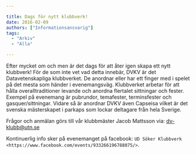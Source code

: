 ```yaml
---

title: Dags för nytt klubbverk!
date: 2016-02-09
authors: ["Informationsansvarig"]
tags:
  - "Arkiv"
  - "Alla"

---
```


Efter mycket om och men är det dags för att åter igen skapa ett nytt
  klubbverk! För de som inte vet vad detta innebär, DVKV är det
  Datavetenskapliga klubbverket. De anordnar eller har ett finger med i
  spelet på det mesta som händer i evenemangsväg. Klubbverket arbetar
  för att hålla overalltraditioner levande och anordna flertalet
  sittningar och fester.
 Exempel på evenemang är pubrundor, temafester, terminsfester och
  gasquer/sittningar. Vidare så är anordnar DVKV även Capseisa vilket är
  det svenska mästerskapet i parkaps som lockar deltagare från hela
  Sverige.

Frågor och anmälan görs till vår klubbmäster Jacob Mattsson via:
dv-klubb@utn.se

Kontinuerlig info sker på evenemanget på facebook: `UD Söker
Klubbverk <https://www.facebook.com/events/933266196788075/>`.